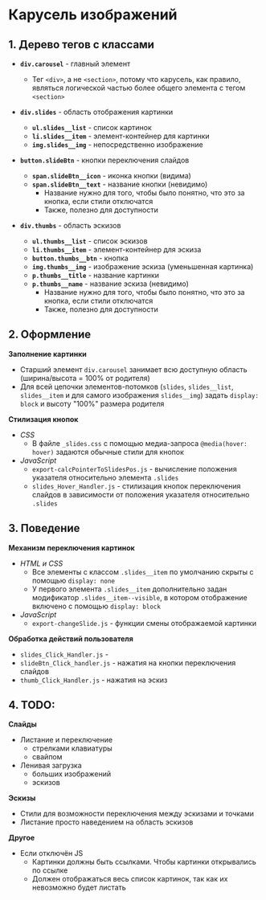 # Карусель изображений

## 1. Дерево тегов с классами
- **`div.carousel`** - главный элемент
  - Тег `<div>`, а не `<section>`, потому что карусель, как правило, являться логической частью более общего элемента с тегом `<section>`

- **`div.slides`** - область отображения картинки
  - **`ul.slides__list`** - список картинок
  - **`li.slides__item`** - элемент-контейнер для картинки
  - **`img.slides__img`** - непосредственно изображение

- **`button.slideBtn`** - кнопки переключения слайдов
  - **`span.slideBtn__icon`** - иконка кнопки (видима)
  - **`span.slideBtn__text`** - название кнопки (невидимо)
    - Название нужно для того, чтобы было понятно, что это за кнопка, если стили отключатся
    - Также, полезно для доступности

- **`div.thumbs`** - область эскизов
  - **`ul.thumbs__list`** - список эскизов
  - **`li.thumbs__item`** - элемент-контейнер для эскиза
  - **`button.thumbs__btn`** - кнопка
  - **`img.thumbs__img`** - изображение эскиза (уменьшенная картинка)
  - **`p.thumbs__title`** - название картинки
  - **`p.thumbs__name`** - название эскиза (невидимо)
    - Название нужно для того, чтобы было понятно, что это за кнопка, если стили отключатся
    - Также, полезно для доступности

<!-- ## Черновик -->
<!-- - **`div.slides__text`** - блок для названия и описания картинки
- **`h4.slides__title`** - название картинки
- **`p.slides__desc`** - описание картинки -->


## 2. Оформление
**Заполнение картинки**
- Старший элемент `div.carousel` занимает всю доступную область (ширина/высота = 100% от родителя)
- Для всей цепочки элементов-потомков (`slides`, `slides__list`, `slides__item` и для самого изображения `slides__img`) задать `display: block` и высоту "100%" размера родителя

**Стилизация кнопок**
- *CSS*
  - В файле `_slides.css` с помощью медиа-запроса `@media(hover: hover)` задаются обычные стили для кнопок
- *JavaScript*
  - `export-calcPointerToSlidesPos.js` - вычисление положения указателя относительно элемента `.slides`
  - `slides_Hover_Handler.js` - стилизация кнопок переключения слайдов в зависимости от положения указателя относительно `.slides`


## 3. Поведение
**Механизм переключения картинок**
- *HTML и CSS*
  - Все элементы с классом `.slides__item` по умолчанию скрыты с помощью `display: none`
  - У первого элемента `.slides__item` дополнительно задан модификатор `.slides__item--visible`, в котором отображение включено с помощью `display: block`
- *JavaScript*
  - `export-changeSlide.js` - функции смены отображаемой картинки

**Обработка действий пользователя**
- `slides_Click_Handler.js` -
- `slideBtn_Click_handler.js` - нажатия на кнопки переключения слайдов
- `thumb_Click_Handler.js` - нажатия на эскиз


## 4. TODO:
**Слайды**
- Листание и переключение
  - стрелками клавиатуры
  - свайпом
- Ленивая загрузка
  - больших изображений
  - эскизов

**Эскизы**
- Стили для возможности переключения между эскизами и точками
- Листание просто наведением на область эскизов

**Другое**
- Если отключён JS
  - Картинки должны быть ссылками. Чтобы картинки открывались по ссылке
  - Должен отображаться весь список картинок, так как их невозможно будет листать